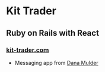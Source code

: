 # Kit Trader
## Ruby on Rails with React
### [kit-trader.com](http://kit-trader.com)

* Messaging app from [Dana Mulder](https://medium.com/@danamulder/tutorial-create-a-simple-messaging-system-on-rails-d9b94b0fbca1#.f24lez1z1)
